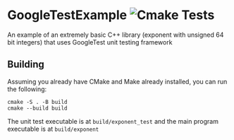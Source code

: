 # GoogleTestExample  ![Cmake Tests](https://github.com/Pocketkid2/GoogleTestExample/actions/workflows/cmake.yml/badge.svg)


An example of an extremely basic C++ library (exponent with unsigned 64 bit integers) that uses GoogleTest unit testing framework 

## Building
Assuming you already have CMake and Make already installed, you can run the following:
```
cmake -S . -B build
cmake --build build
```
The unit test executable is at `build/exponent_test` and the main program executable is at `build/exponent`
